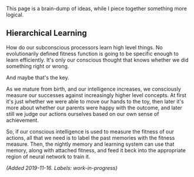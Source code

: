 This page is a brain-dump of ideas, while I piece together something more logical.

## Hierarchical Learning
How do our subconscious processors learn high level things. No evolutionarily defined fitness function is going to be specific enough to learn efficiently. It's only our conscious thought that knows whether we did something right or wrong. 

And maybe that's the key. 

As we mature from birth, and our intelligence increases, we consciously measure our successes against increasingly higher level concepts. At first it's just whether we were able to move our hands to the toy, then later it's more about whether our parents were happy with the outcome, and later still we judge our actions ourselves based on our own sense of achievement. 

So, if our conscious intelligence is used to measure the fitness of our actions, all that we need is to label the past memories with the fitness measure. Then, the nightly memory and learning system can use that memory, along with attached fitness, and feed it beck into the appropriate region of neural network to train it.

_(Added 2019-11-16. Labels: work-in-progress)_
